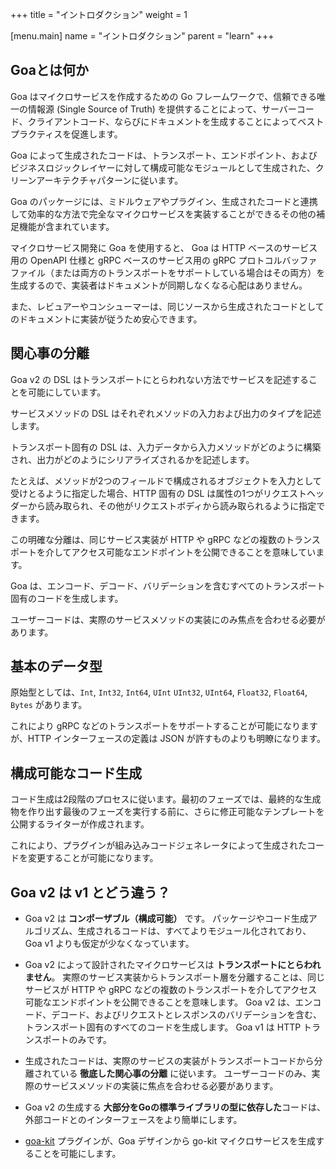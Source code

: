 +++
title = "イントロダクション"
weight = 1

[menu.main]
name = "イントロダクション"
parent = "learn"
+++

## Goaとは何か


<!-- Goa is a Go framework for writing microservices that promotes best practice by providing a single source of truth from which server code, client code, and documentation is derived. -->
Goa はマイクロサービスを作成するための Go フレームワークで、信頼できる唯一の情報源 (Single Source of Truth) を提供することによって、サーバーコード、クライアントコード、ならびにドキュメントを生成することによってベストプラクティスを促進します。
<!-- The code generated by Goa follows the clean architecture pattern where composable modules are generated for the transport, endpoint, and business logic layers.--> 
Goa によって生成されたコードは、トランスポート、エンドポイント、およびビジネスロジックレイヤーに対して構成可能なモジュールとして生成された、クリーンアーキテクチャパターンに従います。
<!--The Goa package contains middleware, plugins, and other complementary functionality that can be leveraged in tandem with the generated code to implement complete microservices in an efficient manner.--> 
Goa のパッケージには、ミドルウェアやプラグイン、生成されたコードと連携して効率的な方法で完全なマイクロサービスを実装することができるその他の補足機能が含まれています。
<!--By using goa for developing microservices, implementers don't have to worry about the documentation getting out of sync as Goa takes care of generating OpenAPI specifications for HTTP based services and gRPC protocol buffer files for gRPC based services (or both if the service supports both transports).--> 
マイクロサービス開発に Goa を使用すると、 Goa は HTTP ベースのサービス用の OpenAPI 仕様と gRPC ベースのサービス用の gRPC プロトコルバッファファイル（または両方のトランスポートをサポートしている場合はその両方）を生成するので、実装者はドキュメントが同期しなくなる心配はありません。
<!--Reviewers and consumers can also rest assured that the implementation follows the documentation as the code is generated from the same source.-->
また、レビュアーやコンシューマーは、同じソースから生成されたコードとしてのドキュメントに実装が従うため安心できます。

## 関心事の分離

<!--The DSL in goa v2 makes it possible to describe the services in a transport agnostic way. -->
Goa v2 の DSL はトランスポートにとらわれない方法でサービスを記述することを可能にしています。
<!--The service methods DSLs each describe the method input and output types.--> 
サービスメソッドの DSL はそれぞれメソッドの入力および出力のタイプを記述します。
<!--Transport specific DSL then describe how the method input is built from incoming data and how the output is serialized.-->
トランスポート固有の DSL は、入力データから入力メソッドがどのように構築され、出力がどのようにシリアライズされるかを記述します。
<!--For example, a method may specify that it accepts an object composed of two fields as input then the HTTP specific DSL may specify that one of the attributes is read from the incoming request headers while the others from the request body.-->
たとえば、メソッドが2つのフィールドで構成されるオブジェクトを入力として受けとるように指定した場合、HTTP 固有の DSL は属性の1つがリクエストヘッダーから読み取られ、その他がリクエストボディから読み取られるように指定できます。

<!--This clean decoupling means that the same service implementation can expose endpoints accessible via multiple transports such as HTTP or gRPC.--> 
この明確な分離は、同じサービス実装が HTTP や gRPC などの複数のトランスポートを介してアクセス可能なエンドポイントを公開できることを意味しています。
<!--Goa takes care of generating all the transport specific code including encoding, decoding and validations.-->
Goa は、エンコード、デコード、バリデーションを含むすべてのトランスポート固有のコードを生成します。
<!--User code only has to focus on the actual service method implementations.-->
ユーザーコードは、実際のサービスメソッドの実装にのみ焦点を合わせる必要があります。

## 基本のデータ型

<!--The primitive types include `Int`, `Int32`, `Int64`, `UInt` `UInt32`, `UInt64`, `Float32`, `Float64` and `Bytes`.-->
原始型としては、`Int`, `Int32`, `Int64`, `UInt` `UInt32`, `UInt64`, `Float32`, `Float64`, `Bytes` があります。
<!--This makes it possible to support transports such as gRPC but also makes HTTP interface definitions crisper than what JSON allows for.-->
これにより gRPC などのトランスポートをサポートすることが可能になりますが、HTTP インターフェースの定義は JSON が許すものよりも明瞭になります。

## 構成可能なコード生成

<!--Code generation now follows a 2-phase process where the first phase produces a set of writers each exposing templates that can be further modified before running the last phase which generates the final artifacts.-->
コード生成は2段階のプロセスに従います。最初のフェーズでは、最終的な生成物を作り出す最後のフェーズを実行する前に、さらに修正可能なテンプレートを公開するライターが作成されます。
<!--This makes it possible for plugins to alter the code generated by the built-in code generators.-->
これにより、プラグインが組み込みコードジェネレータによって生成されたコードを変更することが可能になります。

## Goa v2 は v1 とどう違う？ 

<!--* Goa v2 is **composable**. 
  The package, code generation algorithms, and generated code are all more modular and make fewer assumptions than Goa v1 did.-->
* Goa v2 は **コンポーザブル（構成可能）** です。
  パッケージやコード生成アルゴリズム、生成されるコードは、すべてよりモジュール化されており、Goa v1 よりも仮定が少なくなっています。 
<!--* A microservice designed by Goa v2 is **transport-agnostic**. The decoupling of
  transport layer from the actual service implementation means that the same
  service can expose endpoints accessible via multiple transports such as HTTP
  and/or gRPC. Goa v2 takes care of generating all the transport-specific code
  including encoding, decoding, and validating requests and responses. Goa v1
  produces code for HTTP transport only.-->
* Goa v2 によって設計されたマイクロサービスは **トランスポートにとらわれません**。
  実際のサービス実装からトランスポート層を分離することは、同じサービスが HTTP や gRPC などの複数のトランスポートを介してアクセス可能なエンドポイントを公開できることを意味します。
  Goa v2 は、エンコード、デコード、およびリクエストとレスポンスのバリデーションを含む、トランスポート固有のすべてのコードを生成します。
  Goa v1 は HTTP トランスポートのみです。
<!--* The generated code follows a **strict separation of concern** where the actual
  service implmentation is isolated from the transport code. User code only has
  to focus on the actual service method implementations.-->
* 生成されたコードは、実際のサービスの実装がトランスポートコードから分離されている **徹底した関心事の分離** に従います。
  ユーザーコードのみ、実際のサービスメソッドの実装に焦点を合わせる必要があります。
<!--* Goa v2 generates code that **relies mostly on Go standard library types**
  making it easier to interface with external code.-->
* Goa v2 の生成する **大部分をGoの標準ライブラリの型に依存した**コードは、外部コードとのインターフェースをより簡単にします。
<!--* The [goa-kit](https://github.com/goadesign/plugins/goakit) plugin makes it
  possible to generate go-kit microservices from Goa designs.-->
* [goa-kit](https://github.com/goadesign/plugins/goakit) プラグインが、Goa デザインから go-kit マイクロサービスを生成することを可能にします。
